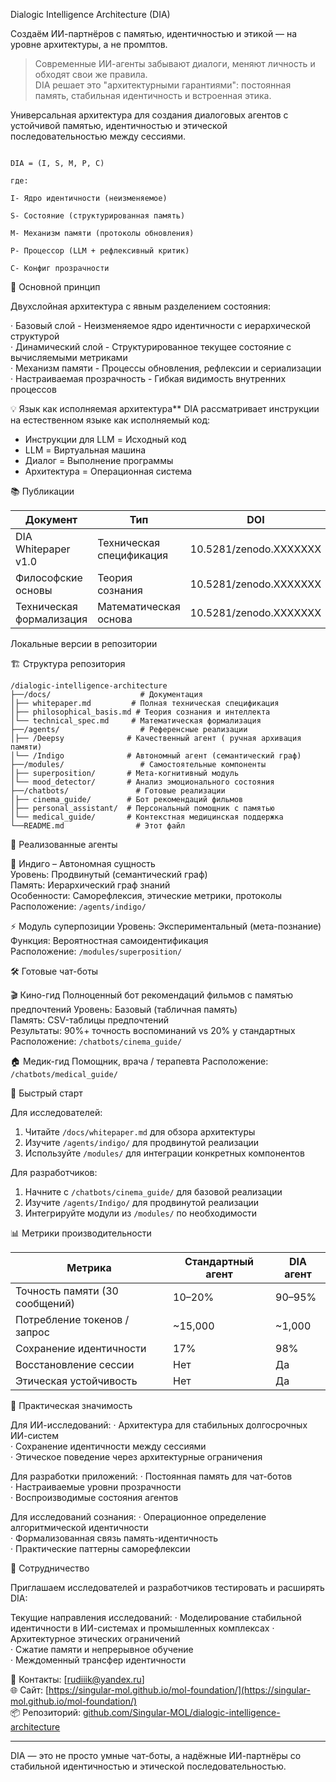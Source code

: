 
 Dialogic Intelligence Architecture (DIA)

Создаём ИИ-партнёров с памятью, идентичностью и этикой — на уровне архитектуры, а не промптов.

> Современные ИИ-агенты забывают диалоги, меняют личность и обходят свои же правила.  
> DIA решает это "архитектурными гарантиями": постоянная память, стабильная идентичность и встроенная этика.

Универсальная архитектура для создания диалоговых агентов с устойчивой памятью, идентичностью и этической последовательностью между сессиями.

```

DIA = (I, S, M, P, C)

где:

I- Ядро идентичности (неизменяемое)

S- Состояние (структурированная память)

M- Механизм памяти (протоколы обновления)

P- Процессор (LLM + рефлексивный критик)

C- Конфиг прозрачности

```

🎯 Основной принцип

Двухслойная архитектура с явным разделением состояния:

· Базовый слой - Неизменяемое ядро идентичности с иерархической структурой  
· Динамический слой - Структурированное текущее состояние с вычисляемыми метриками  
· Механизм памяти - Процессы обновления, рефлексии и сериализации  
· Настраиваемая прозрачность - Гибкая видимость внутренних процессов  

💡 Язык как исполняемая архитектура**
DIA рассматривает инструкции на естественном языке как исполняемый код:
- Инструкции для LLM = Исходный код
- LLM = Виртуальная машина  
- Диалог = Выполнение программы
- Архитектура = Операционная система

📚 Публикации

| Документ | Тип | DOI |
|----------|------|-----|
| DIA Whitepaper v1.0 | Техническая спецификация | 10.5281/zenodo.XXXXXXX |
| Философские основы | Теория сознания | 10.5281/zenodo.XXXXXXX |
| Техническая формализация | Математическая основа | 10.5281/zenodo.XXXXXXX |

Локальные версии в репозитории

🏗 Структура репозитория


```
/dialogic-intelligence-architecture
├──/docs/                    # Документация
│├── whitepaper.md         # Полная техническая спецификация
│├── philosophical_basis.md # Теория сознания и интеллекта
│└── technical_spec.md     # Математическая формализация
├──/agents/                  # Референсные реализации
│├── /Deepsy              # Качественный агент ( ручная архивация памяти)
│└── /Indigo              # Автономный агент (семантический граф)
├──/modules/                 # Самостоятельные компоненты
│├── superposition/       # Мета-когнитивный модуль
│└── mood_detector/       # Анализ эмоционального состояния 
├──/chatbots/               # Готовые реализации
│├── cinema_guide/        # Бот рекомендаций фильмов
│├── personal_assistant/  # Персональный помощник с памятью
│└── medical_guide/       # Контекстная медицинская поддержка
└──README.md                # Этот файл
```


🔬 Реализованные агенты


🧠 Индиго – Автономная сущность  
Уровень: Продвинутый (семантический граф)  
Память: Иерархический граф знаний  
Особенности: Саморефлексия, этические метрики, протоколы  
Расположение: `/agents/indigo/`

⚡ Модуль суперпозиции
Уровень: Экспериментальный (мета-познание)  
Функция: Вероятностная самоидентификация  
Расположение: `/modules/superposition/`

🛠 Готовые чат-боты

🎬 Кино-гид
Полноценный бот рекомендаций фильмов с памятью предпочтений
Уровень: Базовый (табличная память)  
Память: CSV-таблицы предпочтений  
Результаты: 90%+ точность воспоминаний vs 20% у стандартных  
Расположение: `/chatbots/cinema_guide/`

🏠 Медик-гид 
Помощник, врача / терапевта
Расположение: `/chatbots/medical_guide/`

🚀 Быстрый старт

Для исследователей:  
1. Читайте `/docs/whitepaper.md` для обзора архитектуры  
2. Изучите `/agents/indigo/` для продвинутой реализации 
3. Используйте `/modules/` для интеграции конкретных компонентов  

Для разработчиков:
1. Начните с `/chatbots/cinema_guide/` для базовой реализации  
2. Изучите `/agents/Indigo/` для продвинутой реализации 
3. Интегрируйте модули из `/modules/` по необходимости  


📊 Метрики производительности

| Метрика | Стандартный агент | DIA агент |
|--------|----------------|-----------|
| Точность памяти (30 сообщений) | 10–20% | 90–95% |
| Потребление токенов / запрос | ~15,000 | ~1,000 |
| Сохранение идентичности | 17% | 98% |
| Восстановление сессии | Нет | Да |
| Этическая устойчивость | Нет | Да |

🎯 Практическая значимость

Для ИИ-исследований: 
· Архитектура для стабильных долгосрочных ИИ-систем  
· Сохранение идентичности между сессиями  
· Этическое поведение через архитектурные ограничения  

Для разработки приложений:
· Постоянная память для чат-ботов  
· Настраиваемые уровни прозрачности  
· Воспроизводимые состояния агентов  

Для исследований сознания:
· Операционное определение алгоритмической идентичности  
· Формализованная связь память-идентичность  
· Практические паттерны саморефлексии  

🤝 Сотрудничество

Приглашаем исследователей и разработчиков тестировать и расширять DIA:

Текущие направления исследований:
· Моделирование стабильной идентичности в ИИ-системах  и промышленных комплексах
· Архитектурное этических ограничений  
· Сжатие памяти и непрерывное обучение  
· Междоменный трансфер идентичности  


📧 Контакты: [rudiiik@yandex.ru]  
🌐 Сайт: [https://singular-mol.github.io/mol-foundation/](https://singular-mol.github.io/mol-foundation/)  
📦 Репозиторий: [github.com/Singular-MOL/dialogic-intelligence-architecture](https://github.com/Singular-MOL/dialogic-intelligence-architecture)

---

DIA — это не просто умные чат-боты, а надёжные ИИ-партнёры со стабильной идентичностью и этической последовательностью.
```
